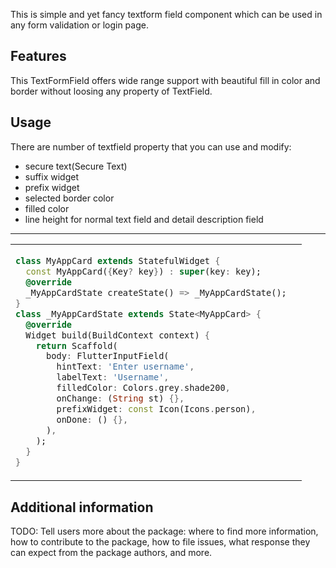 <!--
This README describes the package. If you publish this package to pub.dev,
this README's contents appear on the landing page for your package.

For information about how to write a good package README, see the guide for
[writing package pages](https://dart.dev/guides/libraries/writing-package-pages).

For general information about developing packages, see the Dart guide for
[creating packages](https://dart.dev/guides/libraries/create-library-packages)
and the Flutter guide for
[developing packages and plugins](https://flutter.dev/developing-packages).
-->

This is simple and yet fancy textform field component which can be used in any form validation or login page.

## Features

This TextFormField offers wide range support with beautiful fill in color and border without loosing any property of TextField.

## Usage

There are number of textfield property that you can use and modify:

- secure text(Secure Text)
- suffix widget
- prefix widget
- selected border color
- filled color
- line height for normal text field and detail description field

<hr>
<table>
<tr>
<td>

```dart
class MyAppCard extends StatefulWidget {
  const MyAppCard({Key? key}) : super(key: key);
  @override
  _MyAppCardState createState() => _MyAppCardState();
}
class _MyAppCardState extends State<MyAppCard> {
  @override
  Widget build(BuildContext context) {
    return Scaffold(
      body: FlutterInputField(
        hintText: 'Enter username',
        labelText: 'Username',
        filledColor: Colors.grey.shade200,
        onChange: (String st) {},
        prefixWidget: const Icon(Icons.person),
        onDone: () {},
      ),
    );
  }
}
```

</td>
<td>
<img src="https://user-images.githubusercontent.com/70257658/150630746-322533c7-7faf-4cce-8d1b-6deeaf2a7d1e.png" alt="">
</td>
</tr>
</table>

## Additional information

TODO: Tell users more about the package: where to find more information, how to
contribute to the package, how to file issues, what response they can expect
from the package authors, and more.
